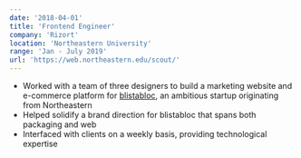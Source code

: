 ```yaml
---
date: '2018-04-01'
title: 'Frontend Engineer'
company: 'Rizort'
location: 'Northeastern University'
range: 'Jan - July 2019'
url: 'https://web.northeastern.edu/scout/'
---
```


- Worked with a team of three designers to build a marketing website and e-commerce platform for [blistabloc](https://blistabloc.com), an ambitious startup originating from Northeastern
- Helped solidify a brand direction for blistabloc that spans both packaging and web
- Interfaced with clients on a weekly basis, providing technological expertise
